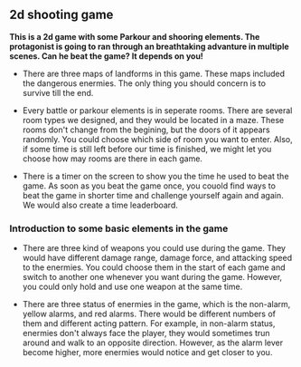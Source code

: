 ## 2d shooting game

**This is a 2d game with some Parkour and shooring elements. The protagonist is going to ran through an breathtaking advanture in  multiple scenes. Can he beat the game? It depends on you!**

- There are three maps of landforms in this game. These maps included the dangerous enermies. The only thing you should concern is to survive till the end.

- Every battle or parkour elements is in seperate rooms. There are several room types we designed, and they would be located in a maze. These rooms don't change from the begining, but the doors of it appears randomly. You could choose which side of room you want to enter. Also, if some time is still left before our time is finished, we might let you choose how may rooms are there in each game.

- There is a timer on the screen to show you the time he used to beat the game. As soon as you beat the game once, you couold find ways to beat the game in shorter time and challenge yourself again and again. We would also create a time leaderboard.

### Introduction to some basic elements in the game

- There are three kind of weapons you could use during the game. They would have different damage range, damage force, and attacking speed to the enermies. You could choose them in the start of each game and switch to another one whenever you want during the game. However, you could only hold and use one weapon at the same time.

- There are three status of enermies in the game, which is the non-alarm, yellow alarms, and red alarms.
There would be different numbers of them and different acting pattern. For example, in non-alarm status, enermies don't always face the player, they would sometimes trun around and walk to an opposite direction. However, as the alarm lever become higher, more enermies would notice and get closer to you.